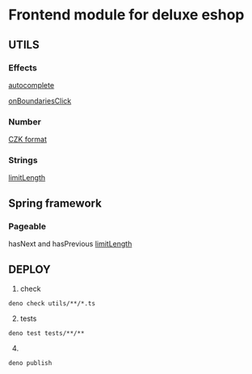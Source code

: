 # Frontend module for deluxe eshop

## UTILS

### Effects

[autocomplete](deluxe_frontend/utils/effects/autocomplete.ts?doc=)

[onBoundariesClick](deluxe_frontend/utils/effects/on-boundaries-click.ts?doc=)

### Number

[CZK format](deluxe_frontend/utils/numbers.ts?doc=)

### Strings

[limitLength](deluxe_frontend/utils/strings.ts?doc=)

## Spring framework

### Pageable

hasNext and hasPrevious
[limitLength](deluxe_frontend/utils/spring/pageable.ts?doc=)

## DEPLOY

1. check

```
deno check utils/**/*.ts
```

2. tests

```
deno test tests/**/**
```

4.

```
deno publish
```
